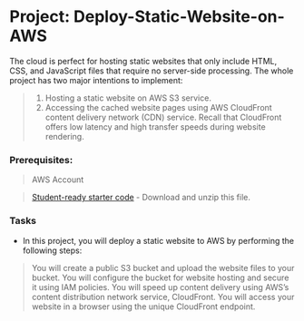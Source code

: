 # Project: Deploy-Static-Website-on-AWS

The cloud is perfect for hosting static websites that only include HTML, CSS, and JavaScript files that require no server-side processing. The whole project has two major intentions to implement:  
> 1. Hosting a static website on AWS S3 service.
> 2. Accessing the cached website pages using AWS CloudFront content delivery network (CDN) service. Recall that CloudFront offers low latency and high transfer speeds during website rendering.

### Prerequisites:
> AWS Account

> [Student-ready starter code](https://drive.google.com/open?id=15vQ7-utH7wBJzdAX3eDmO9ls35J5_sEQ) - Download and unzip this file.

### Tasks

- In this project, you will deploy a static website to AWS by performing the following steps:

> You will create a public S3 bucket and upload the website files to your bucket.
> You will configure the bucket for website hosting and secure it using IAM policies.
> You will speed up content delivery using AWS’s content distribution network service, CloudFront.
> You will access your website in a browser using the unique CloudFront endpoint.
